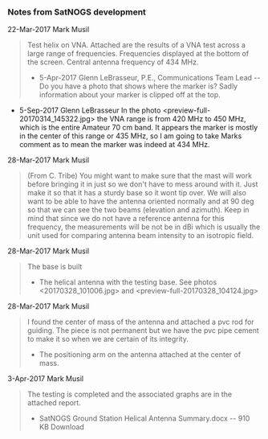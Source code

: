 ### Notes from SatNOGS development

22-Mar-2017  Mark Musil
> Test helix on VNA.
> Attached are the results of a VNA test across a large range of frequencies. Frequencies displayed at the
> bottom of the screen. Central antenna frequency of 434 MHz.
>
> * 5-Apr-2017 Glenn LeBrasseur, P.E., Communications Team Lead --
>  Do you have a photo that shows where the marker is? Sadly information about your marker is clipped off at the top.
 * 5-Sep-2017 Glenn LeBrasseur
   In the photo <preview-full-20170314_145322.jpg> the VNA range is from 420 MHz to 450 MHz, which is the entire Amateur 70 cm band. It appears the marker is mostly in the center of this range or 435 MHz, so I am going to take Marks comment as to mean the marker was indeed at 434 MHz. 


28-Mar-2017  Mark Musil
> (From C. Tribe)
> You might want to make sure that the mast will work before bringing it in just so we don't have to mess around with it.
> Just make it so that it has a sturdy base so it wont tip over. We will also want to be able to have the antenna oriented
> normally and at 90 deg so that we can see the two beams (elevation and azimuth). Keep in mind that since we do not have
> a reference antenna for this frequency, the measurements will be not be in dBi which is usually the unit used for comparing
> antenna beam intensity to an isotropic field.
>
28-Mar-2017  Mark Musil
> The base is built
> * The helical antenna with the testing base.
> See photos  <20170328_101006.jpg> and <preview-full-20170328_104124.jpg>
>
28-Mar-2017  Mark Musil
> I found the center of mass of the antenna and attached a pvc rod for guiding. The piece is not permanent but we have
> the pvc pipe cement to make it so when we are certain of its integrity.
> * The positioning arm on the antenna attached at the center of mass.

3-Apr-2017  Mark Musil
> The testing is completed and the associated graphs are in the attached report. 
>  * SatNOGS Ground Station Helical Antenna Summary.docx -- 910 KB Download
>
